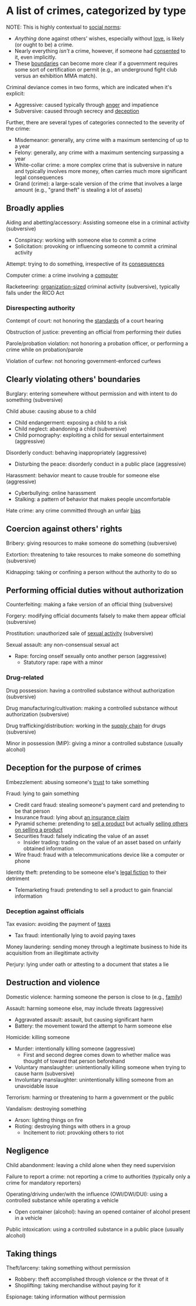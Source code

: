 
# A list of crimes, categorized by type

NOTE: This is highly contextual to [social norms](people-rules.md):

- *Anything* done against others' wishes, especially without [love](people-love.md), is likely (or ought to be) a crime.
- Nearly everything *isn't* a crime, however, if someone had [consented](people-contracts.md) to it, even implicitly.
- These [boundaries](people-boundaries-why.md) can become more clear if a government requires some sort of certification or permit (e.g., an underground fight club versus an exhibition MMA match).

Criminal deviance comes in two forms, which are indicated when it's explicit:

- Aggressive: caused typically through [anger](mind-feelings-anger.md) and impatience
- Subversive: caused through secrecy and [deception](people-lying.md)

Further, there are several types of categories connected to the severity of the crime:

- Misdemeanor: generally, any crime with a maximum sentencing of up to a year
- Felony: generally, any crime with a maximum sentencing surpassing a year
- White-collar crime: a more complex crime that is subversive in nature and typically involves more money, often carries much more significant legal consequences
- Grand (crime): a large-scale version of the crime that involves a large amount (e.g., "grand theft" is stealing a lot of assets)

## Broadly applies

Aiding and abetting/accessory: Assisting someone else in a criminal activity (subversive)

- Conspiracy: working with someone else to commit a crime
- Solicitation: provoking or influencing someone to commit a criminal activity

Attempt: trying to do something, irrespective of its [consequences](results.md)

Computer crime: a crime involving a [computer](computers.md)

Racketeering: [organization-sized](mgmt-badsystems.md) criminal activity (subversive), typically falls under the RICO Act

### Disrespecting authority

Contempt of court: not honoring the [standards](people-rules.md) of a court hearing

Obstruction of justice: preventing an official from performing their duties

Parole/probation violation: not honoring a probation officer, or performing a crime while on probation/parole

Violation of curfew: not honoring government-enforced curfews

## Clearly violating others' boundaries

Burglary: entering somewhere without permission and with intent to do something (subversive)

Child abuse: causing abuse to a child

- Child endangerment: exposing a child to a risk
- Child neglect: abandoning a child (subversive)
- Child pornography: exploiting a child for sexual entertainment (aggressive)

Disorderly conduct: behaving inappropriately (aggressive)

- Disturbing the peace: disorderly conduct in a public place (aggressive)

Harassment: behavior meant to cause trouble for someone else (aggressive)

- Cyberbullying: online harassment
- Stalking: a pattern of behavior that makes people uncomfortable

Hate crime: any crime committed through an unfair [bias](mind-bias.md)

## Coercion against others' rights

Bribery: giving resources to make someone do something (subversive)

Extortion: threatening to take resources to make someone do something (subversive)

Kidnapping: taking or confining a person without the authority to do so

## Performing official duties without authorization

Counterfeiting: making a fake version of an official thing (subversive)

Forgery: modifying official documents falsely to make them appear official (subversive)

Prostitution: unauthorized sale of [sexual activity](relationships-sex.md) (subversive)

Sexual assault: any non-consensual sexual act

- Rape: forcing onself sexually onto another person (aggressive)
  - Statutory rape: rape with a minor

### Drug-related

Drug possession: having a controlled substance without authorization (subversive)

Drug manufacturing/cultivation: making a controlled substance without authorization (subversive)

Drug trafficking/distribution: working in the [supply chain](logistics.md) for drugs (subversive)

Minor in possession (MIP): giving a minor a controlled substance (usually alcohol)

## Deception for the purpose of crimes

Embezzlement: abusing someone's [trust](trust.md) to take something

Fraud: lying to gain something

- Credit card fraud: stealing someone's payment card and pretending to be that person
- Insurance fraud: lying about [an insurance claim](money-insurance.md)
- Pyramid scheme: pretending to [sell a product](marketing.md) but actually [selling others on selling a product](marketing-mlm.md)
- Securities fraud: falsely indicating the value of an asset
  - Insider trading: trading on the value of an asset based on unfairly obtained information
- Wire fraud: fraud with a telecommunications device like a computer or phone

Identity theft: pretending to be someone else's [legal fiction](people-image-modern.md) to their detriment

- Telemarketing fraud: pretending to sell a product to gain financial information

### Deception against officials

Tax evasion: avoiding the payment of [taxes](money-accounting-taxes.md)

- Tax fraud: intentionally lying to avoid paying taxes

Money laundering: sending money through a legitimate business to hide its acquisition from an illegitimate activity

Perjury: lying under oath or attesting to a document that states a lie

## Destruction and violence

Domestic violence: harming someone the person is close to (e.g., [family](people-family.md))

Assault: harming someone else, may include threats (aggressive)

- Aggravated assault: assault, but causing significant harm
- Battery: the movement toward the attempt to harm someone else

Homicide: killing someone

- Murder: intentionally killing someone (aggressive)
  - First and second degree comes down to whether malice was thought of toward that person beforehand
- Voluntary manslaughter: unintentionally killing someone when trying to cause harm (subversive)
- Involuntary manslaughter: unintentionally killing someone from an unavoidable issue

Terrorism: harming or threatening to harm a government or the public

Vandalism: destroying something

- Arson: lighting things on fire
- Rioting: destroying things with others in a group
  - Incitement to riot: provoking others to riot

## Negligence

Child abandonment: leaving a child alone when they need supervision

Failure to report a crime: not reporting a crime to authorities (typically only a crime for mandatory reporters)

Operating/driving under/with the influence (OWI/DWI/DUI): using a controlled substance while operating a vehicle

- Open container (alcohol): having an opened container of alcohol present in a vehicle

Public intoxication: using a controlled substance in a public place (usually alcohol)

## Taking things

Theft/larceny: taking something without permission

- Robbery: theft accomplished through violence or the threat of it
- Shoplifting: taking merchandise without paying for it

Espionage: taking information without permission
